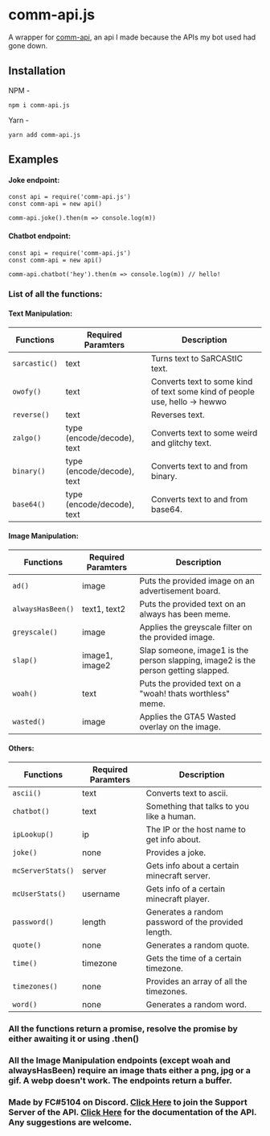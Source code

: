# comm-api.js

A wrapper for [comm-api](https://api.fc5570.ml), an api I made because the APIs my bot used had gone down.

## Installation

NPM -
```
npm i comm-api.js
```
Yarn -
```
yarn add comm-api.js
```

## Examples

#### Joke endpoint:

```
const api = require('comm-api.js')
const comm-api = new api()

comm-api.joke().then(m => console.log(m))
```

#### Chatbot endpoint:

```
const api = require('comm-api.js')
const comm-api = new api()

comm-api.chatbot('hey').then(m => console.log(m)) // hello!
```

### List of all the functions:

#### Text Manipulation:

| Functions     | Required Paramters         | Description                                                                |
| ------------- | -------------------------- | -------------------------------------------------------------------------- |
| `sarcastic()` | text                       | Turns text to SaRCAStIC text.                                              |
| `owofy()`     | text                       | Converts text to some kind of text some kind of people use, hello -> hewwo |
| `reverse()`   | text                       | Reverses text.                                                             |
| `zalgo()`     | type (encode/decode), text | Converts text to some weird and glitchy text.                              |
| `binary()`    | type (encode/decode), text | Converts text to and from binary.                                          |
| `base64()`    | type (encode/decode), text | Converts text to and from base64.                                          |

#### Image Manipulation:

| Functions         | Required Paramters | Description                                                                        |
| ----------------- | ------------------ | ---------------------------------------------------------------------------------- |
| `ad()`            | image              | Puts the provided image on an advertisement board.                                 |
| `alwaysHasBeen()` | text1, text2       | Puts the provided text on an always has been meme.                                 |
| `greyscale()`     | image              | Applies the greyscale filter on the provided image.                                |
| `slap()`          | image1, image2     | Slap someone, image1 is the person slapping, image2 is the person getting slapped. |
| `woah()`          | text               | Puts the provided text on a "woah! thats worthless" meme.                          |
| `wasted()`        | image              | Applies the GTA5 Wasted overlay on the image.                                      |

#### Others:

| Functions         | Required Paramters | Description                                         |
| ----------------- | ------------------ | --------------------------------------------------- |
| `ascii()`         | text               | Converts text to ascii.                             |
| `chatbot()`       | text               | Something that talks to you like a human.           |
| `ipLookup()`      | ip                 | The IP or the host name to get info about.          |
| `joke()`          | none               | Provides a joke.                                    |
| `mcServerStats()` | server             | Gets info about a certain minecraft server.         |
| `mcUserStats()`   | username           | Gets info of a certain minecraft player.            |
| `password()`      | length             | Generates a random password of the provided length. |
| `quote()`         | none               | Generates a random quote.                           |
| `time()`          | timezone           | Gets the time of a certain timezone.                |
| `timezones()`     | none               | Provides an array of all the timezones.             |
| `word()`          | none               | Generates a random word.                            |

### All the functions return a promise, resolve the promise by either awaiting it or using .then()

### All the Image Manipulation endpoints (except woah and alwaysHasBeen) require an image thats either a png, jpg or a gif. A webp doesn't work. The endpoints return a buffer.

### Made by FC#5104 on Discord. [Click Here](https://discord.gg/yuKfuCg7Zx) to join the Support Server of the API. [Click Here](https://docs.fc5570.ml) for the documentation of the API. Any suggestions are welcome.
